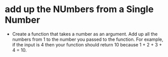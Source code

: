 # add up the NUmbers from a Single Number

- Create a function that takes a number as an argument. Add up all the numbers
  from 1 to the number you passed to the function. For example, if the input is
  4 then your function should return 10 because 1 + 2 + 3 + 4 = 10.
